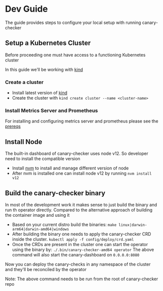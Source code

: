 # Dev Guide
The guide provides steps to configure your local setup with running canary-checker


## Setup a Kubernetes Cluster
Before proceeding one must have access to a functioning Kubernetes cluster

In this guide we'll be working with [kind](https://kind.sigs.k8s.io/)

### Create a cluster

- Install latest version of [kind](https://kind.sigs.k8s.io/docs/user/quick-start/#installation)
- Create the cluster with `kind create cluster --name <cluster-name>`

### Install Metrics Server and Prometheus

For installing and configuring metrics server and prometheus please see the [prereqs](prereqs.md)



## Install Node
The built-in dashboard of canary-checker uses node v12. So developer need to install the compatible version

- Install [nvm](https://github.com/nvm-sh/nvm) to install and manage different version of node
- After nvm is installed one can install node v12 by running `nvm install v12`



## Build the canary-checker binary
In most of the development work it makes sense to just build the binary and run th operator directly. Compared to the alternative approach of building the container image and using it

- Based on your current distro build the binaries: `make linux|darwin-arm64|darwin-amd64|windows`
- After building the binary one needs to apply the canary-checker CRD inside the cluster. `kubectl apply -f config/deploy/crd.yaml`
- Once the CRDs are present in the cluster one can start the operator using the binary by: `./.bin/canary-checker-amd64 operator`
The above command will also start the canary-dashboard on `0.0.0.0:8080`

Now you can deploy the canary-checks in any namespace of the cluster and they'll be reconciled by the operator  

Note: The above command needs to be run from the root of canary-checker repo
